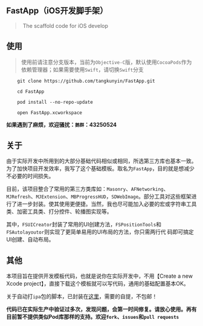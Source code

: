 ## FastApp（iOS开发脚手架）

> ​	The scaffold code for iOS develop 


## 使用
 
> 使用前请注意分支版本，当前为`Objective-C`版，默认使用`CocoaPods`作为依赖管理器；如果需要使用`Swift`，请切换`Swift`分支

```shell
	git clone https://github.com/tangkunyin/FastApp.git

	cd FastApp
	
	pod install --no-repo-update
	
	open FastApp.xcworkspace
```

**如果遇到了麻烦，欢迎骚扰：`鹅群`：43250524**

## 关于

由于实际开发中所用到的大部分基础代码相似或相同，所选第三方库也基本一致。为了加快项目开发效率，我写了这个基础模板。取名为`FastApp`，目的就是想减少不必要的时间损失。

目前，该项目整合了常用的第三方类库如：`Masonry`、`AFNetworking`、`MJRefresh`、`MJExtension`、`MBProgressHUD`，`SDWebImage`。部分工具对这些框架进行了进一步封装。使其使用更便捷。当然，我也尽可能加入必要的宏或字符串工具类、加密工具类、打分控件、轮播图实现等。

其中，`FSUICreator`封装了常用的UI创建方法，`FSPositionTools`和`FSAutolayoutor`则实现了更简单易用的UI布局的方法，你只需两行代 码即可搞定UI创建、自动布局。

## 其他

本项目旨在提供开发模板代码，也就是说你在实际开发中，不用【Create a new Xcode project】，直接下载这个模板就可以写代码，通用的基础配置基本OK。

关于自动打`ipa`包的脚本，已封装在[这里](https://github.com/tangkunyin/DevShell)，需要的自提，不包邮！

**代码已在实际生产中验证过多次，发现问题，会第一时间修复。请放心使用。再有目前暂不提供类似Pod库那样的支持。欢迎`fork`、`issues`和`pull requests`**




